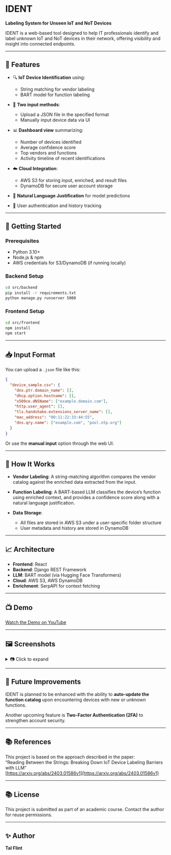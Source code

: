 # IDENT

**Labeling System for Unseen IoT and NoT Devices**

IDENT is a web-based tool designed to help IT professionals identify and label unknown IoT and NoT devices in their network, offering visibility and insight into connected endpoints.

---

## 🌟 Features

* 🔍 **IoT Device Identification** using:

  * String matching for vendor labeling
  * BART model for function labeling
* 📂 **Two input methods**:

  * Upload a JSON file in the specified format
  * Manually input device data via UI
* 📊 **Dashboard view** summarizing:

  * Number of devices identified
  * Average confidence score
  * Top vendors and functions
  * Activity timeline of recent identifications

* ☁️ **Cloud Integration**:

  * AWS S3 for storing input, enriched, and result files
  * DynamoDB for secure user account storage
* 🧠 **Natural Language Justification** for model predictions
* 🔐 User authentication and history tracking

---

## 🚀 Getting Started

### Prerequisites

* Python 3.10+
* Node.js & npm
* AWS credentials for S3/DynamoDB (if running locally)

### Backend Setup

```bash
cd src/backend
pip install -r requirements.txt
python manage.py runserver 5000
```

### Frontend Setup

```bash
cd src/frontend
npm install
npm start
```

---

## 📥 Input Format

You can upload a `.json` file like this:

```json
{
  "device_sample.csv": {
    "dns.ptr.domain_name": [],
    "dhcp.option.hostname": [],
    "x509ce.dNSName": ["example.domain.com"],
    "http.user_agent": [],
    "tls.handshake.extensions_server_name": [],
    "mac_address": "00:11:22:33:44:55",
    "dns.qry.name": ["example.com", "pool.ntp.org"]
  }
}
```

Or use the **manual input** option through the web UI.

---

## 🧠 How It Works

* **Vendor Labeling**: A string-matching algorithm compares the vendor catalog against the enriched data extracted from the input.
* **Function Labeling**: A BART-based LLM classifies the device’s function using enriched context, and provides a confidence score along with a natural language justification.
* **Data Storage**:

  * All files are stored in AWS S3 under a user-specific folder structure
  * User metadata and history are stored in DynamoDB

---

## 📈 Architecture

* **Frontend**: React
* **Backend**: Django REST Framework
* **LLM**: BART model (via Hugging Face Transformers)
* **Cloud**: AWS S3, AWS DynamoDB
* **Enrichment**: SerpAPI for context fetching

---

## 📺 Demo

[Watch the Demo on YouTube](https://www.youtube.com/watch?v=qWl7yj36YrQ)

---

## 🖼️ Screenshots

<details>
<summary>📷 Click to expand</summary>

* **Input Screen**
  ![alt text](<JSON input.png>)

* **Result Screen**
  ![alt text](Result.png)

* **History Screen**
  ![alt text](History.png)
</details>

---

## 🧪 Future Improvements

IDENT is planned to be enhanced with the ability to **auto-update the function catalog** upon encountering devices with new or unknown functions.

Another upcoming feature is **Two-Factor Authentication (2FA)** to strengthen account security.

---

## 📚 References

This project is based on the approach described in the paper:  
“Reading Between the Strings: Breaking Down IoT Device Labeling Barriers with LLM”  
[https://arxiv.org/abs/2403.01586v1](https://arxiv.org/abs/2403.01586v1)

---

## 📚 License

This project is submitted as part of an academic course. Contact the author for reuse permissions.

---

## ✨ Author

**Tal Flint**